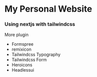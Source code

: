 # My Personal Website

### Using nextjs with tailwindcss

More plugin

- Formspree
- remixicon
- Tailwindcss Typography
- Tailwindcss Form
- Heroicons
- Headlessui
